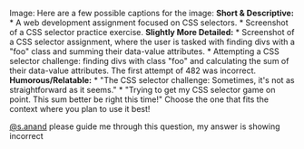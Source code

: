 Image: Here are a few possible captions for the image: **Short &
Descriptive:** * A web development assignment focused on CSS selectors. *
Screenshot of a CSS selector practice exercise. **Slightly More Detailed:** *
Screenshot of a CSS selector assignment, where the user is tasked with finding
divs with a "foo" class and summing their data-value attributes. * Attempting
a CSS selector challenge: finding divs with class "foo" and calculating the
sum of their data-value attributes. The first attempt of 482 was incorrect.
**Humorous/Relatable:** * "The CSS selector challenge: Sometimes, it's not as
straightforward as it seems." * "Trying to get my CSS selector game on point.
This sum better be right this time!" Choose the one that fits the context
where you plan to use it best!
  
[@s.anand](/u/s.anand) please guide me through this question, my answer is
showing incorrect